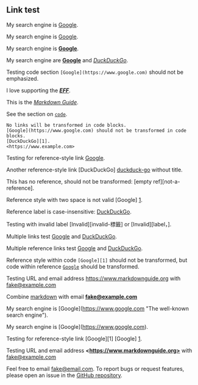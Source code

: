 ## Link test
My search engine is [Google](https://www.google.com "The well-known search engine").

My search engine is [Google](https://www.google.com).

My search engine is **[Google](https://www.google.com)**.

My search engine are **[Google](https://www.google.com)** and _[DuckDuckGo](https://duckduckgo.com)_.

Testing code section `[Google](https://www.google.com)` should not be emphasized.

I love supporting the ___[EFF](https://eff.org)___.

This is the *[Markdown Guide](https://www.markdownguide.org)*.

See the section on [`code`](#code).

    No links will be transformed in code blocks.
    [Google](https://www.google.com) should not be transformed in code blocks.
    [DuckDuckGo][1].
    <https://www.example.com>

Testing for reference-style link [Google][1].

Another reference-style link [DuckDuckGo] [duckduck-go] without title.

This has no reference, should not be transformed: [empty ref][not-a-reference].

Reference style with two space is not valid [Google]  [1].

Reference label is case-insensitive: [DuckDuckGo][DUCKDUCK-GO].

Testing with invalid label [Invalid][invalid-標籤] or [Invalid][label，].

Multiple links test [Google](https://www.google.com "search") and [DuckDuckGo](https://duckduckgo.com).

Multiple reference links test [Google][1] and [DuckDuckGo][duckduck-go].

Reference style within code `[Google][1]` should not be transformed,
but code within reference [`Google`][1] should be transformed.

[1]: https://www.google.com "The well-known search engine"
[duckduck-go]: https://duckduckgo.com

Testing URL and email address <https://www.markdownguide.org> with <fake@example.com>

Combine [markdown](https://www.markdownguide.org) with email **<fake@example.com>**

My search engine is [Google\](https://www.google.com "The well-known search engine").

My search engine is [Google]\(https://www.google.com).

Testing for reference-style link [Google][1\] [Google] [1].

Testing URL and email address **\<https://www.markdownguide.org>** with <fake@example.com>

Feel free to email <fake@email.com>. To report bugs or request features, please open an issue in the [GitHub repository](https://github.com/hahaha/mthc). 


